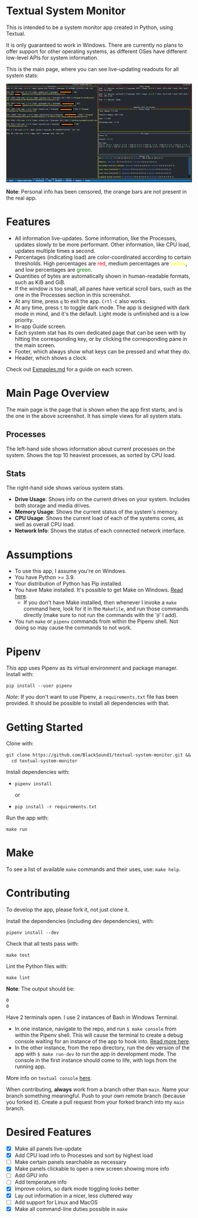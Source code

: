 # Textual System Monitor

This is intended to be a system monitor app created in Python, using Textual.

It is only guaranteed to work in Windows. There are currently no plans to offer support for other 
operating systems, as different OSes have different low-level APIs for system information.


This is the main page, where you can see live-updating readouts for all system stats:

![Somewhat Feature Complete Design](images/Mar29Screenshot.png)

**Note**: Personal info has been censored, the orange bars are not present in the real app.

# Features

- All information live-updates. Some information, like the Processes, updates slowly to be more performant.
  Other information, like CPU load, updates multiple times a second.
- Percentages (indicating load) are color-coordinated according to certain thresholds.
  High percentages are <span style="color: red;">red</span>, medium percentages are
  <span style="color: yellow;">yellow</span>, and low percentages are <span style="color: green;">green</span>.
- Quantities of bytes are automatically shown in human-readable formats, such as KiB and GiB.
- If the window is too small, all panes have vertical scroll bars, such as the one in the
  Processes section in this screenshot.
- At any time, press `q` to exit the app. `Crtl-C` also works.
- At any time, press `t` to toggle dark mode. The app is designed with dark mode in mind, and it's the default.
  Light mode is unfinished and is a low priority.
- In-app Guide screen.
- Each system stat has its own dedicated page that can be seen with by hitting the corresponding key, or by clicking
  the corresponding pane in the main screen.
- Footer, which always show what keys can be pressed and what they do.
- Header, which shows a clock.

Check out [Exmaples.md](Examples.md) for a guide on each screen.

# Main Page Overview

The main page is the page that is shown when the app first starts, and is the one in the above screenshot. It has
simple views for all system stats.

## Processes

The left-hand side shows information about current processes on the system. Shows the top 10 heaviest processes,
as sorted by CPU load. 

## Stats

The right-hand side shows various system stats.

- **Drive Usage**: Shows info on the current drives on your system. Includes both storage and media drives.
- **Memory Usage**: Shows the current status of the system's memory.
- **CPU Usage**: Shows the current load of each of the systems cores, as well as overall CPU load.
- **Network Info**: Shows the status of each connected network interface.

# Assumptions

- To use this app, I assume you're on Windows.
- You have Python >= 3.9.
- Your distribution of Python has Pip installed.
- You have Make installed. It's possible to get Make on Windows.
  [Read here](https://stackoverflow.com/questions/32127524/how-to-install-and-use-make-in-windows).
  - If you don't have Make installed, then whenever I invoke a `make` command here, look for it in the `Makefile`, and
    run those commands directly (make sure to not run the commands with the '`@`' I add).
- You run `make` or `pipenv` commands from within the Pipenv shell. Not doing so may cause the commands to not work.

# Pipenv

This app uses Pipenv as its virtual environment and package manager. Install with:

```shell
pip install --user pipenv
```

*Note*: If you don't want to use Pipenv, a `requirements.txt` file has been provided. It should be possible to install 
all dependencies with that.

# Getting Started

Clone with:

```shell
git clone https://github.com/BlackSound1/textual-system-monitor.git &&
  cd textual-system-monitor
```

Install dependencies with:

- ```shell
  pipenv install
  ```
  or
- ```shell
  pip install -r requirements.txt
  ```

Run the app with:

```shell
make run
```

# Make

To see a list of available `make` commands and their uses, use: `make help`.

# Contributing

To develop the app, please fork it, not just clone it.

Install the dependencies (including dev dependencies), with:

```shell
pipenv install --dev
```

Check that all tests pass with:

```shell
make test
```

Lint the Python files with:

```shell
make lint
```

**Note**: The output should be:

```shell
0
0
```

Have 2 terminals open. I use 2 instances of Bash in Windows Terminal. 

- In one instance, navigate to the repo, and run `$ make console` from within the Pipenv shell. 
  This will cause the terminal to create a debug console waiting for an instance of the app to hook into.
  [Read more here](https://textual.textualize.io/guide/devtools/).
- In the other instance, from the repo directory, run the dev version of the app with `$ make run-dev` to run the
  app in development mode. The console in the first instance should come to life, with logs from the running app.

More info on `textual console` [here](https://textual.textualize.io/guide/devtools/#console).

When contributing, **always** work from a branch other than `main`. Name your branch something meaningful. Push to your 
own remote branch (because you forked it). Create a pull request from your forked branch into my `main` branch.

# Desired Features

- [x] Make all panels live-update
- [x] Add CPU load info to Processes and sort by highest load
- [ ] Make certain panels searchable as necessary
- [x] Make panels clickable to open a new screen showing more info
- [ ] Add GPU info
- [ ] Add temperature info
- [x] Improve colors, so dark mode toggling looks better
- [x] Lay out information in a nicer, less cluttered way
- [ ] Add support for Linux and MacOS
- [x] Make all command-line duties possible in `make`
